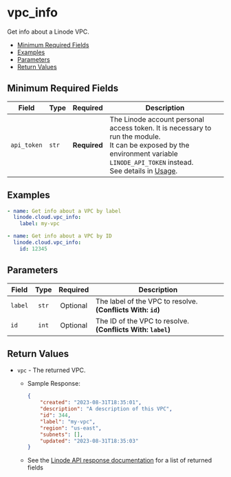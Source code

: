 # vpc_info

Get info about a Linode VPC.

- [Minimum Required Fields](#minimum-required-fields)
- [Examples](#examples)
- [Parameters](#parameters)
- [Return Values](#return-values)

## Minimum Required Fields
| Field       | Type  | Required     | Description                                                                                                                                                                                                              |
|-------------|-------|--------------|--------------------------------------------------------------------------------------------------------------------------------------------------------------------------------------------------------------------------|
| `api_token` | `str` | **Required** | The Linode account personal access token. It is necessary to run the module. <br/>It can be exposed by the environment variable `LINODE_API_TOKEN` instead. <br/>See details in [Usage](https://github.com/linode/ansible_linode?tab=readme-ov-file#usage). |

## Examples

```yaml
- name: Get info about a VPC by label
  linode.cloud.vpc_info:
    label: my-vpc
```

```yaml
- name: Get info about a VPC by ID
  linode.cloud.vpc_info:
    id: 12345
```


## Parameters

| Field     | Type | Required | Description                                                                  |
|-----------|------|----------|------------------------------------------------------------------------------|
| `label` | <center>`str`</center> | <center>Optional</center> | The label of the VPC to resolve.  **(Conflicts With: `id`)** |
| `id` | <center>`int`</center> | <center>Optional</center> | The ID of the VPC to resolve.  **(Conflicts With: `label`)** |

## Return Values

- `vpc` - The returned VPC.

    - Sample Response:
        ```json
        {
            "created": "2023-08-31T18:35:01",
            "description": "A description of this VPC",
            "id": 344,
            "label": "my-vpc",
            "region": "us-east",
            "subnets": [],
            "updated": "2023-08-31T18:35:03"
        }
        ```
    - See the [Linode API response documentation](https://techdocs.akamai.com/linode-api/reference/get-vpc) for a list of returned fields


